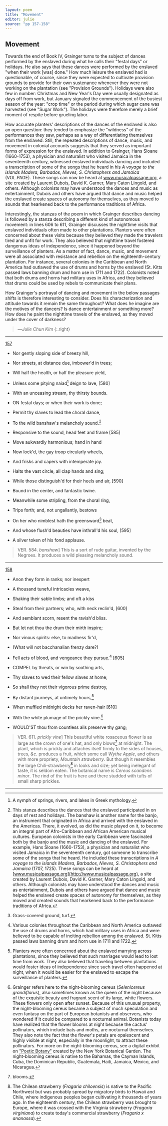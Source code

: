 ```yaml
---
layout: poem
title: "Movement"
editor: julie
source: "pp 157-158"
---
```



## Movement

Towards the end of Book IV, Grainger turns to the subject of dances performed by the enslaved during what he calls their "festal days" or holidays. He also says that these dances were performed by the enslaved "when their work [was] done." How much leisure the enslaved had is questionable, of course, since they were expected to cultivate provision grounds to provide for their own sustenance whenever they were not working on the plantation (see "Provision Grounds"). Holidays were also few in number: Christmas and New Year's Day were usually designated as days off from work, but January signaled the commencement of the busiest season of the year: "crop time" or the period during which sugar cane was harvested (see "Sugar Work"). The holidays were therefore merely a brief moment of respite before grueling labor. 

How accurate planters' descriptions of the dances of the enslaved is also an open question: they tended to emphasize the "wildness" of the performances they saw, perhaps as a way of differentiating themselves from the enslaved. Still, the repeated descriptions of dance, music, and movement in colonial accounts suggests that they served as important forms of expression for the enslaved. In addition to Grainger, Hans Sloane (1660-1753), a physician and naturalist who visited Jamaica in the seventeenth century, witnessed enslaved individuals dancing and included a transcription of some of the songs that he heard in his *A voyage to the islands Madera, Barbados, Nieves, S. Christophers and Jamaica* (VOL.PAGE). These songs can now be heard at www.musicalpassage.org, a site created by Laurent Dubois, David K. Garner, Mary Caton Lingold, and others. Although colonists may have understood the dances and music as entertainment, Dubois and others have argued that dance and music helped the enslaved create spaces of autonomy for themselves, as they moved to sounds that hearkened back to the performance traditions of Africa.

Interestingly, the stanzas of the poem in which Grainger describes dancing is followed by a stanza describing a different kind of autonomous movement: in lines 606 to 611, Grainger discusses the nighttime visits that enslaved individuals often made to other plantations. Planters were often concerned about these visits because they believed they made the travelers tired and unfit for work. They also believed that nighttime travel fostered dangerous ideas of independence, since it happened beyond the surveillance of planters. As a matter of fact, dance, music, and movement were all associated with resistance and rebellion on the eighteenth-century plantation. For instance, several colonies in the Caribbean and North America had outlawed the use of drums and horns by the enslaved (St. Kitts passed laws banning drum and horn use in 1711 and 1722). Colonists noted that both drums and horns had military uses in Africa, and they believed that drums could be used by rebels to communicate their plans. 

How Grainger's portrayal of dancing and movement in the below passages shifts is therefore interesting to consider. Does his characterization and attitude towards it remain the same throughout? What does he imagine are the motives of the dancers? Is dance entertainment or something more? How does he paint the nighttime travels of the enslaved, as they moved under the cover of darkness? 

> —*Julie Chun Kim*
{:.right}

---


[157]({{site.baseurl}}/images/p0171.jpg)

- Nor gently sloping side of breezy hill,
- Nor streets, at distance due, imbower'd in trees;
- Will half the health, or half the pleasure yield,
- Unless some pitying naiad[^f157n1] deign to lave, [580]
- With an unceasing stream, thy thirsty bounds.

- ON festal days; or when their work is done; 
- Permit thy slaves to lead the choral dance,
- To the wild banshaw's melancholy sound.[^f157n2]
- Responsive to the sound, head feet and frame [585]
- Move aukwardly harmonious; hand in hand
- Now lock'd, the gay troop circularly wheels,
- And frisks and capers with intemperate joy.
- Halts the vast circle, all clap hands and sing;
- While those distinguish'd for their heels and air, [590]
- Bound in the center, and fantastic twine.
- Meanwhile some stripling, from the choral ring,
- Trips forth; and, not ungallantly, bestows
- On her who nimblest hath the greensward[^f157n3] beat,
- And whose flush'd beauties have inthrall'd his soul, [595]
- A silver token of his fond applause.


> VER. 584. *banshaw*\] This is a sort of rude guitar, invented by the Negroes. It produces a wild pleasing melancholy sound. 


[^f157n1]: A nymph of springs, rivers, and lakes in Greek mythology. 

[^f157n2]: This stanza describes the dances that the enslaved participated in on days of rest and holidays. The banshaw is another name for the banjo, an instrument that originated in Africa and arrived with the enslaved in the Americas. There, it evolved, as did the music played on it, to become an integral part of Afro-Caribbean and African American musical cultures. European colonists in the early Caribbean were fascinated both by the banjo and the music and dancing of the enslaved. For example, Hans Sloane (1660-1753), a physician and naturalist who visited Jamaica in the seventeenth century, got someone to transcribe some of the songs that he heard. He included these transcriptions in *A voyage to the islands Madera, Barbados, Nieves, S. Christophers and Jamaica* (1707, 1725). These songs can be heard at [www.musicalpassage.org](http://www.musicalpassage.org), a site created by Laurent Dubois, David K. Garner, Mary Caton Lingold, and others. Although colonists may have understood the dances and music as entertainment, Dubois and others have argued that dance and music helped the enslaved create spaces of autonomy for themselves, as they moved and created sounds that hearkened back to the performance traditions of Africa.

[^f157n3]: Grass-covered ground, turf. 

---


[158]({{site.baseurl}}/images/p0172.jpg)

- Anon they form in ranks; nor inexpert
- A thousand tuneful intricacies weave,
- Shaking their sable limbs; and oft a kiss
- Steal from their partners; who, with neck reclin'd, [600]
- And semblant scorn, resent the ravish'd bliss.
- But let not thou the drum their mirth inspire;
- Nor vinous spirits: else, to madness fir'd, 
- (What will not bacchanalian frenzy dare?)
- Fell acts of blood, and vengeance they pursue.[^f158n1] [605]

- COMPEL by threats, or win by soothing arts,
- Thy slaves to wed their fellow slaves at home;
- So shall they not their vigorous prime destroy,
- By distant journeys, at untimely hours,[^f158n2]
- When muffled midnight decks her raven-hair [610]
- With the white plumage of the prickly vine.[^f158n3]

- WOULD'ST thou from countless ails preserve thy gang;


> VER. 611. *prickly vine*\] This beautiful white rosaceous flower is as large as the crown of one's hat, and only blows[^f158n4] at midnight. The plant, which is prickly and attaches itself firmly to the sides of houses, trees, *&c.* produces a fruit, which some call *Wythe Apple*, and others with more propriety, *Mountain strawberry*. But though it resembles the large Chili-strawberry[^f158n5] in looks and size; yet being inelegant of taste, it is seldom eaten. The botanical name is *Cereus scandens minor*. The rind of the fruit is here and there studded with tufts of small sharp prickles.


[^f158n1]: Various colonies throughout the Caribbean and North America outlawed the use of drums and horns, which had military uses in Africa and were believed to be capable of inciting rebellion among the enslaved. St. Kitts passed laws banning drum and horn use in 1711 and 1722.

[^f158n2]: Planters were often concerned about the enslaved marrying across plantations, since they believed that such marriages would lead to lost time from work. They also believed that traveling between plantations would foster ideas of independence since such travel often happened at night, when it would be easier for the enslaved to escape the surveillance of planters. 

[^f158n3]: Grainger refers here to the night-blooming cereus (*Selenicereus grandiflorus*), also sometimes known as the queen of the night because of the exquisite beauty and fragrant scent of its large, white flowers. These flowers only open after sunset. Because of this unusual property, the night-blooming cereus became a subject of much speculation and even fantasy on the part of European botanists and observers, who wondered if it could be compared to a nocturnal animal. Botanists today have realized that the flower blooms at night because the cactus' pollinators, which include bats and moths, are nocturnal themselves. They also note the fact that the flower's petals are opalescent and highly visible at night, especially in the moonlight, to attract these pollinators. For more on the night-blooming cereus, see a digital exhibit on ["Poetic Botany"](https://www.nybg.org/poetic-botany/selenicereus/) created by the New York Botanical Garden. The night-blooming cereus is native to the Bahamas, the Cayman Islands, Cuba, the Dominican Republic, Guatemala, Haiti, Jamaica, Mexico, and Nicaragua.  

[^f158n4]: blooms. 

[^f158n5]: The Chilean strawberry (*Fragaria chiloensis*) is native to the Pacific Northwest but was probably spread by migratory birds to Hawaii and Chile, where indigenous peoples began cultivating it thousands of years ago. In the eighteenth century, the Chilean strawberry was brought to Europe, where it was crossed with the Virginia strawberry (*Fragaria virginiana*) to create today's commercial strawberry (*Fragaria x ananassa*).

---
